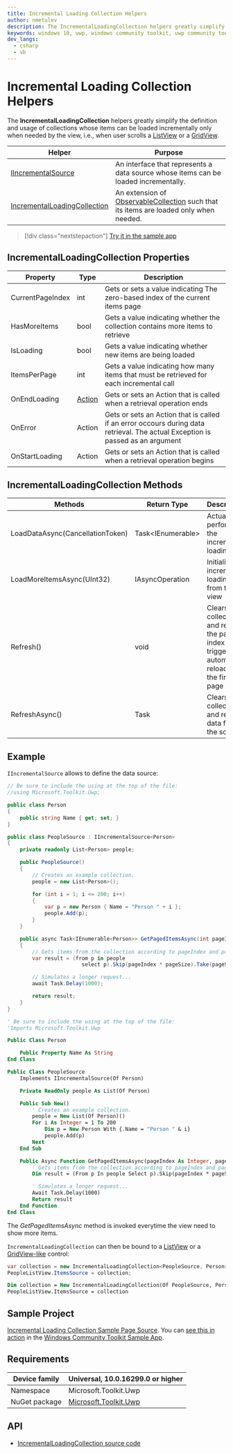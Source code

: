 ```yaml
---
title: Incremental Loading Collection Helpers
author: nmetulev
description: The IncrementalLoadingCollection helpers greatly simplify the definition and usage of collections whose items can be loaded incrementally only when needed by the view
keywords: windows 10, uwp, windows community toolkit, uwp community toolkit, uwp toolkit, IncrementalLoadingCollection
dev_langs:
  - csharp
  - vb
---
```


# Incremental Loading Collection Helpers

The **IncrementalLoadingCollection** helpers greatly simplify the definition and usage of collections whose items can be loaded incrementally only when needed by the view, i.e., when user scrolls a [ListView](https://msdn.microsoft.com/library/windows/apps/windows.ui.xaml.controls.listview.aspx) or a [GridView](https://msdn.microsoft.com/library/windows/apps/windows.ui.xaml.controls.gridview.aspx).

| Helper | Purpose |
| --- | --- |
|[IIncrementalSource](https://docs.microsoft.com/dotnet/api/microsoft.toolkit.collections.iincrementalsource-1) | An interface that represents a data source whose items can be loaded incrementally. |
|[IncrementalLoadingCollection](https://docs.microsoft.com/dotnet/api/microsoft.toolkit.uwp.incrementalloadingcollection-2) | An extension of [ObservableCollection](https://msdn.microsoft.com/library/ms668604.aspx) such that its items are loaded only when needed. |

> [!div class="nextstepaction"]
> [Try it in the sample app](uwpct://Helpers?sample=Incremental%20Loading%20Collection)

## IncrementalLoadingCollection Properties

|     Property     |                                   Type                                    |                                                          Description                                                           |
|------------------|---------------------------------------------------------------------------|--------------------------------------------------------------------------------------------------------------------------------|
| CurrentPageIndex |                                    int                                    |                         Gets or sets a value indicating The zero-based index of the current items page                         |
|   HasMoreItems   |                                   bool                                    |                         Gets a value indicating whether the collection contains more items to retrieve                         |
|    IsLoading     |                                   bool                                    |                                   Gets a value indicating whether new items are being loaded                                   |
|   ItemsPerPage   |                                    int                                    |                    Gets a value indicating how many items that must be retrieved for each incremental call                     |
|   OnEndLoading   | [Action](https://msdn.microsoft.com/library/system.action(v=vs.110).aspx) |                             Gets or sets an Action that is called when a retrieval operation ends                              |
|     OnError      |                             Action<Exception>                             | Gets or sets an Action that is called if an error occours during data retrieval. The actual Exception is passed as an argument |
|  OnStartLoading  |                                  Action                                   |                            Gets or sets an Action that is called when a retrieval operation begins                             |

## IncrementalLoadingCollection Methods

|             Methods              |             Return Type              |                                             Description                                              |
|----------------------------------|--------------------------------------|------------------------------------------------------------------------------------------------------|
| LoadDataAsync(CancellationToken) |       Task<IEnumerable<IType>>       |                              Actually performs the incremental loading                               |
|    LoadMoreItemsAsync(UInt32)    | IAsyncOperation<LoadMoreItemsResult> |                            Initializes incremental loading from the view                             |
|            Refresh()             |                 void                 | Clears the collection and resets the page index which triggers an automatic reload of the first page |
|          RefreshAsync()          |                 Task                 |                        Clears the collection and reloads data from the source                        |

## Example

`IIncrementalSource` allows to define the data source:

```csharp
// Be sure to include the using at the top of the file:
//using Microsoft.Toolkit.Uwp;

public class Person
{
    public string Name { get; set; }
}

public class PeopleSource : IIncrementalSource<Person>
{
    private readonly List<Person> people;

    public PeopleSource()
    {
        // Creates an example collection.
        people = new List<Person>();

        for (int i = 1; i <= 200; i++)
        {
            var p = new Person { Name = "Person " + i };
            people.Add(p);
        }
    }

    public async Task<IEnumerable<Person>> GetPagedItemsAsync(int pageIndex, int pageSize)
    {
        // Gets items from the collection according to pageIndex and pageSize parameters.
        var result = (from p in people
                        select p).Skip(pageIndex * pageSize).Take(pageSize);

        // Simulates a longer request...
        await Task.Delay(1000);

        return result;
    }
}
```
```vb
' Be sure to include the using at the top of the file:
'Imports Microsoft.Toolkit.Uwp

Public Class Person

    Public Property Name As String
End Class

Public Class PeopleSource
    Implements IIncrementalSource(Of Person)

    Private ReadOnly people As List(Of Person)

    Public Sub New()
        ' Creates an example collection.
        people = New List(Of Person)()
        For i As Integer = 1 To 200
            Dim p = New Person With {.Name = "Person " & i}
            people.Add(p)
        Next
    End Sub

    Public Async Function GetPagedItemsAsync(pageIndex As Integer, pageSize As Integer, Optional cancellationToken As CancellationToken = Nothing) As Task(Of IEnumerable(Of Person)) Implements Microsoft.Toolkit.Collections.IIncrementalSource(Of Person).GetPagedItemsAsync
        ' Gets items from the collection according to pageIndex and pageSize parameters.
        Dim result = (From p In people Select p).Skip(pageIndex * pageSize).Take(pageSize)

        ' Simulates a longer request...
        Await Task.Delay(1000)
        Return result
    End Function
End Class
```

The *GetPagedItemsAsync* method is invoked everytime the view need to show more items.

`IncrementalLoadingCollection` can then be bound to a [ListView](https://msdn.microsoft.com/library/windows/apps/windows.ui.xaml.controls.listview.aspx) or a [GridView-like](https://msdn.microsoft.com/library/windows/apps/windows.ui.xaml.controls.gridview.aspx) control:

```csharp
var collection = new IncrementalLoadingCollection<PeopleSource, Person>();
PeopleListView.ItemsSource = collection;
```
```vb
Dim collection = New IncrementalLoadingCollection(Of PeopleSource, Person)()
PeopleListView.ItemsSource = collection
```

## Sample Project

[Incremental Loading Collection Sample Page Source](https://github.com/windows-toolkit/WindowsCommunityToolkit/tree/master/Microsoft.Toolkit.Uwp.SampleApp/SamplePages/Incremental%20Loading%20Collection). You can [see this in action](uwpct://Helpers?sample=Incremental%20Loading%20Collection) in the [Windows Community Toolkit Sample App](https://aka.ms/uwptoolkitapp).

## Requirements

| Device family | Universal, 10.0.16299.0 or higher |
| --- | --- |
| Namespace | Microsoft.Toolkit.Uwp |
| NuGet package | [Microsoft.Toolkit.Uwp](https://www.nuget.org/packages/Microsoft.Toolkit.Uwp/) |

## API

* [IncrementalLoadingCollection source code](https://github.com/Microsoft/WindowsCommunityToolkit//tree/master/Microsoft.Toolkit.Uwp/IncrementalLoadingCollection)
